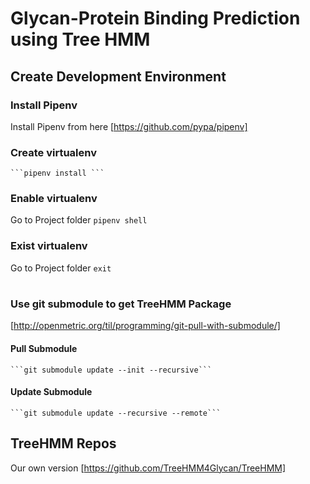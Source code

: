 # Glycan-Protein Binding Prediction using Tree HMM

## Create Development Environment

### Install Pipenv 
Install Pipenv from here
[https://github.com/pypa/pipenv]

### Create virtualenv
    ```pipenv install ```

### Enable virtualenv
Go to Project folder
    ```pipenv shell ```

### Exist virtualenv
Go to Project folder
    ```exit ```
#
### Use git submodule to get TreeHMM Package
[http://openmetric.org/til/programming/git-pull-with-submodule/]
#### Pull Submodule
    ```git submodule update --init --recursive```

####  Update  Submodule
    ```git submodule update --recursive --remote``` 

## TreeHMM Repos
Our own version [https://github.com/TreeHMM4Glycan/TreeHMM]

